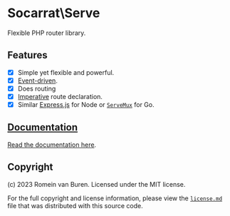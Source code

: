 # Socarrat\Serve

Flexible PHP router library.

## Features

- [x] Simple yet flexible and powerful.
- [x] [Event-driven](./docs/events.md).
- [x] Does routing
- [x] [Imperative](https://en.wikipedia.org/wiki/Imperative_programming) route declaration.
- [x] Similar [Express.js](https://expressjs.com/) for Node or [`ServeMux`](https://pkg.go.dev/net/http#ServeMux) for Go.

## [Documentation](./docs/)

[Read the documentation here](./docs/).

## Copyright

(c) 2023 Romein van Buren. Licensed under the MIT license.

For the full copyright and license information, please view the [`license.md`](./license.md) file that was distributed with this source code.
